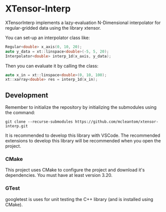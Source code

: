 # XTensor-Interp

XTensorInterp implements a lazy-evaluation N-Dimensional interpolator for regular-gridded data using the library
xtensor.

You can set-up an interpolator class like:

```cpp
Regular<double> x_axis(0, 10, 20);
auto y_data = xt::linspace<double>(-5, 5, 20);
Interpolator<double> interp_1d(x_axis, y_data);
```

Then you can evaluate it by calling the class:
```cpp
auto x_in = xt::linspace<double>(0, 10, 100);
xt::xarray<double> res = interp_1d(x_in);
```

## Development

Remember to initialize the repository by initializing the submodules using the command:

```
git clone --recurse-submodules https://github.com/mcleantom/xtensor-interp.git
```

It is recommended to develop this library with VSCode. The recommended extensions to develop this library will be recommended when you open the project.

### CMake

This project uses CMake to configure the project and download it's dependencies. You must have at least version 3.20.

### GTest

googletest is uses for unit testing the C++ library (and is installed using CMake).
